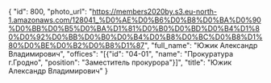 {
    "id": 800,
    "photo_url": "https://members2020by.s3.eu-north-1.amazonaws.com/128041_%D0%AE%D0%B6%D0%B8%D0%BA%D0%90%D0%BB%D0%B5%D0%BA%D1%81%D0%B0%D0%BD%D0%B4%D1%80%D0%92%D0%BB%D0%B0%D0%B4%D0%B8%D0%BC%D0%B8%D1%80%D0%BE%D0%B2%D0%B8%D1%87",
    "full_name": "Южик Александр Владимирович",
    "offices": "[{\"id\": \"04-01\", \"name\": \"Прокуратура г.Гродно\", \"position\": \"Заместитель прокурора\"}]",
    "title": "Южик Александр Владимирович"
}